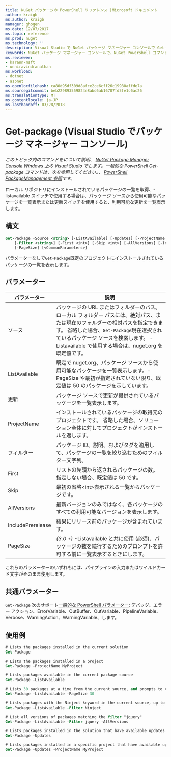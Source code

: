 ```yaml
---
title: NuGet パッケージの PowerShell リファレンス |Microsoft ドキュメント
author: kraigb
ms.author: kraigb
manager: ghogen
ms.date: 12/07/2017
ms.topic: reference
ms.prod: nuget
ms.technology: ''
description: Visual Studio で NuGet パッケージ マネージャー コンソールで Get-package PowerShell コマンドのリファレンスです。
keywords: NuGet パッケージ マネージャー コンソールで、NuGet Powershell コマンドでは、NuGet Powershell リファレンス、Get-package
ms.reviewer:
- karann-msft
- unniravindranathan
ms.workload:
- dotnet
- aspnet
ms.openlocfilehash: ca80d95df309d8afce2ce6cff26c19980affde7a
ms.sourcegitcommit: beb229893559824e8abd6ab16707fd5fe1c6ac26
ms.translationtype: MT
ms.contentlocale: ja-JP
ms.lasthandoff: 03/28/2018
---
```

# <a name="get-package-package-manager-console-in-visual-studio"></a>Get-package (Visual Studio でパッケージ マネージャー コンソール)

*このトピック内のコマンドをについて説明、 [NuGet Package Manager Console](package-manager-console.md) Windows 上の Visual Studio でします。一般的な PowerShell Get-package コマンドは、次を参照してください。、 [PowerShell PackageManagement 参照](/powershell/module/packagemanagement/?view=powershell-6)です。*

ローカル リポジトリにインストールされているパッケージの一覧を取得、-listavailable スイッチで使用する場合は、パッケージ ソースから使用可能なパッケージを一覧表示または更新スイッチを使用すると、利用可能な更新を一覧表示します。

## <a name="syntax"></a>構文

```ps
Get-Package -Source <string> [-ListAvailable] [-Updates] [-ProjectName <string>]
    [-Filter <string>] [-First <int>] [-Skip <int>] [-AllVersions] [-IncludePrerelease]
    [-PageSize] [<CommonParameters>]
```

パラメーターなしで`Get-Package`既定のプロジェクトにインストールされているパッケージの一覧を表示します。

## <a name="parameters"></a>パラメーター

| パラメーター | 説明 |
| --- | --- |
| ソース | パッケージの URL またはフォルダーのパス。 ローカル フォルダー パスには、絶対パス、または現在のフォルダーの相対パスを指定できます。 省略した場合、`Get-Package`現在選択されているパッケージ ソースを検索します。 -Listavailable で使用する場合は、nuget.org を既定値です。 |
| ListAvailable | 既定で nuget.org、パッケージ ソースから使用可能なパッケージを一覧表示します。-PageSize や最初が指定されていない限り、既定値は 50 のパッケージを示しています。 |
| 更新 | パッケージ ソースで更新が提供されているパッケージを一覧表示します。 |
| ProjectName | インストールされているパッケージの取得元のプロジェクトです。 省略した場合、ソリューション全体に対してプロジェクトがインストールを返します。 |
| フィルター | パッケージ ID、説明、およびタグを適用して、パッケージの一覧を絞り込むためのフィルター文字列。 |
| First | リストの先頭から返されるパッケージの数。 指定しない場合、既定値は 50 です。 |
| Skip | 最初の省略&lt;int&gt;表示される一覧からパッケージです。  |
| AllVersions | 最新バージョンのみではなく、各パッケージのすべての利用可能なバージョンを表示します。 |
| IncludePrerelease | 結果にリリース前のパッケージが含まれています。 |
| PageSize | *(3.0 +)* -Listavailable と共に使用 (必須)、パッケージの数を続行するためのプロンプトを許可する前に一覧表示するときにします。 |

これらのパラメーターのいずれもには、パイプラインの入力またはワイルドカード文字がそのまま使用します。

## <a name="common-parameters"></a>共通パラメーター

`Get-Package` 次のサポート[一般的な PowerShell パラメーター](http://go.microsoft.com/fwlink/?LinkID=113216): デバッグ、エラー アクション、ErrorVariable、OutBuffer、OutVariable、PipelineVariable、Verbose、WarningAction、WarningVariable、します。

## <a name="examples"></a>使用例

```ps
# Lists the packages installed in the current solution
Get-Package

# Lists the packages installed in a project
Get-Package -ProjectName MyProject

# Lists packages available in the current package source
Get-Package -ListAvailable

# Lists 30 packages at a time from the current source, and prompts to continue if more are available
Get-Package -ListAvailable -PageSize 30

# Lists packages with the Ninject keyword in the current source, up to 50
Get-Package -ListAvailable -Filter Ninject

# List all versions of packages matching the filter "jquery"
Get-Package -ListAvailable -Filter jquery -AllVersions

# Lists packages installed in the solution that have available updates
Get-Package -Updates

# Lists packages installed in a specific project that have available updates
Get-Package -Updates -ProjectName MyProject
```

